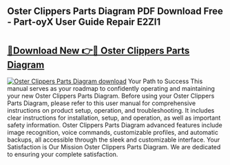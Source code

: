 ## Oster Clippers Parts Diagram PDF Download Free - Part-oyX User Guide Repair E2Zl1

# <h2><a href="http://dfup4g.blite.top/?on=Oster+Clippers+Parts+Diagram">🔗Download New 👉🔴 Oster Clippers Parts Diagram</a></h2>

[![Oster Clippers Parts Diagram download](https://i.imgur.com/lujVjoI.png)](http://dfup4g.blite.top/?on=Oster+Clippers+Parts+Diagram)
Your Path to Success This manual serves as your roadmap to confidently operating and maintaining your new Oster Clippers Parts Diagram. Before using your Oster Clippers Parts Diagram, please refer to this user manual for comprehensive instructions on product setup, operation, and troubleshooting. It includes clear instructions for installation, setup, and operation, as well as important safety information. Oster Clippers Parts Diagram advanced features include image recognition, voice commands, customizable profiles, and automatic backups, all accessible through the sleek and customizable interface. Your Satisfaction is Our Mission Oster Clippers Parts Diagram. We are dedicated to ensuring your complete satisfaction.
